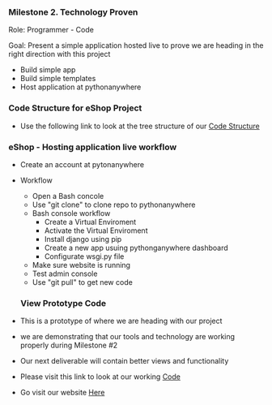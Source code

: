 ### Milestone 2. Technology Proven

Role: Programmer - Code

Goal: Present a simple application hosted live to prove we are heading in the right direction with this project

* Build simple app 
* Build simple templates
* Host application at pythonanywhere

### Code Structure for eShop Project
* Use the following link to look at the tree structure of our [Code Structure](../master/CodeStructure.md)

### eShop - Hosting application live workflow
* Create an account at pytonanywhere
* Workflow
    * Open a Bash concole
    * Use "git clone" to clone repo to pythonanywhere
    * Bash console workflow
        * Create a Virtual Enviroment
        * Activate the Virtual Enviroment
        * Install django using pip
        * Create a new app usuing pythonganywhere dashboard
        * Configurate wsgi.py file 
    * Make sure website is running 
    * Test admin console 
    * Use "git pull" to get new code

    ### View Prototype Code
* This is a prototype of where we are heading with our project
* we are demonstrating that our tools and technology are working properly during Milestone #2
* Our next deliverable will contain better views and functionality
* Please visit this link to look at our working [Code](https://github.com/Eshop-project/eShop)
* Go visit our website [Here](http://EshopProject.pythonanywhere.com)